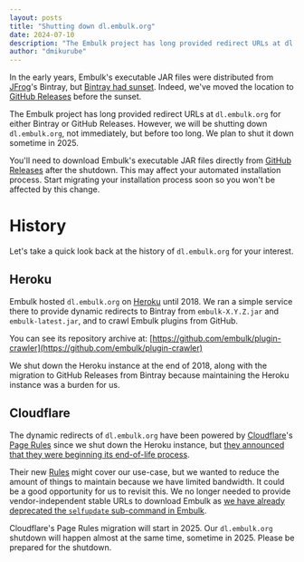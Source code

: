 ```yaml
---
layout: posts
title: "Shutting down dl.embulk.org"
date: 2024-07-10
description: "The Embulk project has long provided redirect URLs at dl.embulk.org for downloading Embulk's executable JAR files. However, we will be shutting down dl.embulk.org, not immediately, but before too long. We plan to shut it down sometime in 2025. You'll need to download Embulk's executable JAR files directly from GitHub Releases after the shutdown. This may affect your automated installation process. Start migrating your installation process soon so that you won't be affected by this change."
author: "dmikurube"
---
```


In the early years, Embulk's executable JAR files were distributed from [JFrog](https://jfrog.com/)'s Bintray, but [Bintray had sunset](https://jfrog.com/blog/into-the-sunset-bintray-jcenter-gocenter-and-chartcenter/). Indeed, we've moved the location to [GitHub Releases](https://github.com/embulk/embulk/releases) before the sunset.

The Embulk project has long provided redirect URLs at `dl.embulk.org` for either Bintray or GitHub Releases. However, we will be shutting down `dl.embulk.org`, not immediately, but before too long. We plan to shut it down sometime in 2025.

You'll need to download Embulk's executable JAR files directly from [GitHub Releases](https://github.com/embulk/embulk/releases) after the shutdown. This may affect your automated installation process. Start migrating your installation process soon so you won't be affected by this change.

History
========

Let's take a quick look back at the history of `dl.embulk.org` for your interest.

Heroku
-------

Embulk hosted `dl.embulk.org` on [Heroku](https://www.heroku.com/) until 2018. We ran a simple service there to provide dynamic redirects to Bintray from `embulk-X.Y.Z.jar` and `embulk-latest.jar`, and to crawl Embulk plugins from GitHub.

You can see its repository archive at: [https://github.com/embulk/plugin-crawler](https://github.com/embulk/plugin-crawler)

We shut down the Heroku instance at the end of 2018, along with the migration to GitHub Releases from Bintray because maintaining the Heroku instance was a burden for us.

Cloudflare
-----------

The dynamic redirects of `dl.embulk.org` have been powered by [Cloudflare](https://www.cloudflare.com/)'s [Page Rules](https://developers.cloudflare.com/rules/page-rules/) since we shut down the Heroku instance, but [they announced that they were beginning its end-of-life process](https://blog.cloudflare.com/future-of-page-rules).

Their new [Rules](https://developers.cloudflare.com/rules/reference/page-rules-migration/) might cover our use-case, but we wanted to reduce the amount of things to maintain because we have limited bandwidth. It could be a good opportunity for us to revisit this. We no longer needed to provide vendor-independent stable URLs to download Embulk as [we have already deprecated the `selfupdate` sub-command in Embulk](https://www.embulk.org/articles/2023/04/13/embulk-v0.11-is-coming-soon.html#download).

Cloudflare's Page Rules migration will start in 2025. Our `dl.embulk.org` shutdown will happen almost at the same time, sometime in 2025. Please be prepared for the shutdown.
